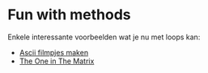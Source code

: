 # Fun with methods
Enkele interessante voorbeelden wat je nu met loops kan:

* [Ascii filmpjes maken](https://codevan1001nacht.wordpress.com/2013/11/05/while-loop-om-ascii-filmpje-te-maken/)
* [The One in The Matrix](https://codevan1001nacht.wordpress.com/2015/12/03/matrix-tekst-simulator/)
